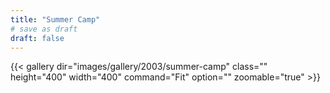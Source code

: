 ```yaml
---
title: "Summer Camp"
# save as draft
draft: false
---
```


{{< gallery dir="images/gallery/2003/summer-camp" class="" height="400" width="400" command="Fit" option="" zoomable="true" >}}
